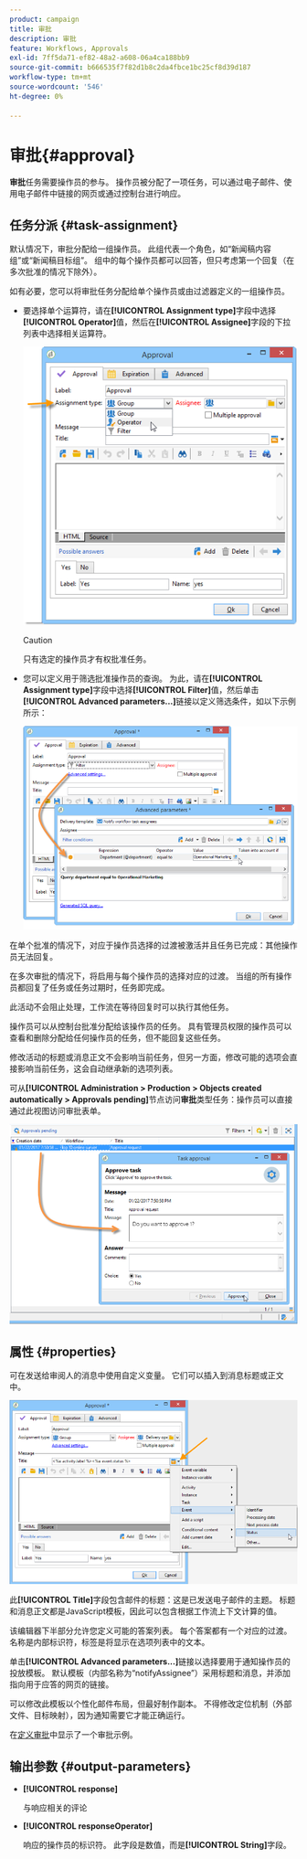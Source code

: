 ```yaml
---
product: campaign
title: 审批
description: 审批
feature: Workflows, Approvals
exl-id: 7ff5da71-ef82-48a2-a608-06a4ca188bb9
source-git-commit: b666535f7f82d1b8c2da4fbce1bc25cf8d39d187
workflow-type: tm+mt
source-wordcount: '546'
ht-degree: 0%

---
```


# 审批{#approval}



**审批**&#x200B;任务需要操作员的参与。 操作员被分配了一项任务，可以通过电子邮件、使用电子邮件中链接的网页或通过控制台进行响应。

## 任务分派 {#task-assignment}

默认情况下，审批分配给一组操作员。 此组代表一个角色，如“新闻稿内容组”或“新闻稿目标组”。 组中的每个操作员都可以回答，但只考虑第一个回复（在多次批准的情况下除外）。

如有必要，您可以将审批任务分配给单个操作员或由过滤器定义的一组操作员。

* 要选择单个运算符，请在&#x200B;**[!UICONTROL Assignment type]**&#x200B;字段中选择&#x200B;**[!UICONTROL Operator]**&#x200B;值，然后在&#x200B;**[!UICONTROL Assignee]**&#x200B;字段的下拉列表中选择相关运算符。

  ![](assets/s_advuser_validation_box_assign.png)

  >[!CAUTION]
  >
  >只有选定的操作员才有权批准任务。

* 您可以定义用于筛选批准操作员的查询。 为此，请在&#x200B;**[!UICONTROL Assignment type]**&#x200B;字段中选择&#x200B;**[!UICONTROL Filter]**&#x200B;值，然后单击&#x200B;**[!UICONTROL Advanced parameters...]**&#x200B;链接以定义筛选条件，如以下示例所示：

  ![](assets/s_advuser_validation_box_filter.png)

在单个批准的情况下，对应于操作员选择的过渡被激活并且任务已完成：其他操作员无法回复。

在多次审批的情况下，将启用与每个操作员的选择对应的过渡。 当组的所有操作员都回复了任务或任务过期时，任务即完成。

此活动不会阻止处理，工作流在等待回复时可以执行其他任务。

操作员可以从控制台批准分配给该操作员的任务。 具有管理员权限的操作员可以查看和删除分配给任何操作员的任务，但不能回复这些任务。

修改活动的标题或消息正文不会影响当前任务，但另一方面，修改可能的选项会直接影响当前任务，这会自动继承新的选项列表。

可从&#x200B;**[!UICONTROL Administration > Production > Objects created automatically > Approvals pending]**&#x200B;节点访问&#x200B;**审批**&#x200B;类型任务：操作员可以直接通过此视图访问审批表单。

![](assets/s_advuser_validation_from_console.png)

## 属性 {#properties}

可在发送给审阅人的消息中使用自定义变量。 它们可以插入到消息标题或正文中。

![](assets/edit_validation.png)

此&#x200B;**[!UICONTROL Title]**&#x200B;字段包含邮件的标题：这是已发送电子邮件的主题。 标题和消息正文都是JavaScript模板，因此可以包含根据工作流上下文计算的值。

该编辑器下半部分允许您定义可能的答案列表。 每个答案都有一个对应的过渡。 名称是内部标识符，标签是将显示在选项列表中的文本。

单击&#x200B;**[!UICONTROL Advanced parameters...]**&#x200B;链接以选择要用于通知操作员的投放模板。 默认模板（内部名称为“notifyAssignee”）采用标题和消息，并添加指向用于应答的网页的链接。

可以修改此模板以个性化邮件布局，但最好制作副本。 不得修改定位机制（外部文件、目标映射），因为通知需要它才能正确运行。

在[定义审批](defining-approvals.md)中显示了一个审批示例。

## 输出参数 {#output-parameters}

* **[!UICONTROL response]**

  与响应相关的评论

* **[!UICONTROL responseOperator]**

  响应的操作员的标识符。 此字段是数值，而是&#x200B;**[!UICONTROL String]**&#x200B;字段。
